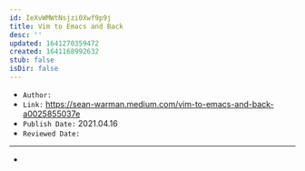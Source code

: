```yaml
---
id: IeXvWMWtNsjzi0Xwf9p9j
title: Vim to Emacs and Back
desc: ''
updated: 1641270359472
created: 1641168992632
stub: false
isDir: false
---
```


- `Author:` 
- `Link:` <https://sean-warman.medium.com/vim-to-emacs-and-back-a0025855037e>
- `Publish Date:` 2021.04.16
- `Reviewed Date:` 

---

-

